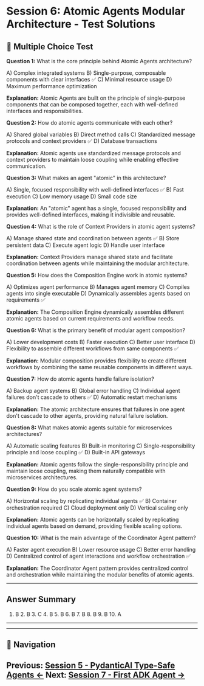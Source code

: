 # Session 6: Atomic Agents Modular Architecture - Test Solutions

## 📝 Multiple Choice Test

**Question 1:** What is the core principle behind Atomic Agents architecture?

A) Complex integrated systems
B) Single-purpose, composable components with clear interfaces ✅
C) Minimal resource usage
D) Maximum performance optimization

**Explanation:** Atomic Agents are built on the principle of single-purpose components that can be composed together, each with well-defined interfaces and responsibilities.

**Question 2:** How do atomic agents communicate with each other?

A) Shared global variables
B) Direct method calls
C) Standardized message protocols and context providers ✅
D) Database transactions

**Explanation:** Atomic agents use standardized message protocols and context providers to maintain loose coupling while enabling effective communication.

**Question 3:** What makes an agent "atomic" in this architecture?

A) Single, focused responsibility with well-defined interfaces ✅
B) Fast execution
C) Low memory usage
D) Small code size


**Explanation:** An "atomic" agent has a single, focused responsibility and provides well-defined interfaces, making it indivisible and reusable.

**Question 4:** What is the role of Context Providers in atomic agent systems?

A) Manage shared state and coordination between agents ✅
B) Store persistent data
C) Execute agent logic
D) Handle user interface


**Explanation:** Context Providers manage shared state and facilitate coordination between agents while maintaining the modular architecture.

**Question 5:** How does the Composition Engine work in atomic systems?

A) Optimizes agent performance
B) Manages agent memory
C) Compiles agents into single executable
D) Dynamically assembles agents based on requirements ✅


**Explanation:** The Composition Engine dynamically assembles different atomic agents based on current requirements and workflow needs.

**Question 6:** What is the primary benefit of modular agent composition?

A) Lower development costs
B) Faster execution
C) Better user interface
D) Flexibility to assemble different workflows from same components ✅


**Explanation:** Modular composition provides flexibility to create different workflows by combining the same reusable components in different ways.

**Question 7:** How do atomic agents handle failure isolation?

A) Backup agent systems
B) Global error handling
C) Individual agent failures don't cascade to others ✅
D) Automatic restart mechanisms


**Explanation:** The atomic architecture ensures that failures in one agent don't cascade to other agents, providing natural failure isolation.

**Question 8:** What makes atomic agents suitable for microservices architectures?

A) Automatic scaling features
B) Built-in monitoring
C) Single-responsibility principle and loose coupling ✅
D) Built-in API gateways


**Explanation:** Atomic agents follow the single-responsibility principle and maintain loose coupling, making them naturally compatible with microservices architectures.

**Question 9:** How do you scale atomic agent systems?

A) Horizontal scaling by replicating individual agents ✅
B) Container orchestration required
C) Cloud deployment only
D) Vertical scaling only


**Explanation:** Atomic agents can be horizontally scaled by replicating individual agents based on demand, providing flexible scaling options.

**Question 10:** What is the main advantage of the Coordinator Agent pattern?

A) Faster agent execution
B) Lower resource usage
C) Better error handling
D) Centralized control of agent interactions and workflow orchestration ✅


**Explanation:** The Coordinator Agent pattern provides centralized control and orchestration while maintaining the modular benefits of atomic agents.

---

## Answer Summary

1. B  2. B  3. C  4. B  5. B  6. B  7. B  8. B  9. B  10. A

---
---

## 🧭 Navigation

**Previous:** [Session 5 - PydanticAI Type-Safe Agents ←](Session5_PydanticAI_Type_Safe_Agents.md)
**Next:** [Session 7 - First ADK Agent →](Session7_First_ADK_Agent.md)
---
